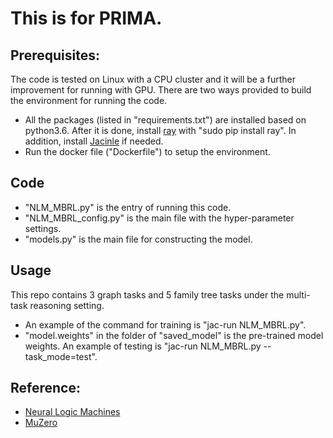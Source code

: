 # This is for PRIMA.

## Prerequisites:
The code is tested on Linux with a CPU cluster and it will be a further improvement for running with GPU. There are two ways provided to build the environment for running the code.
- All the packages (listed in "requirements.txt") are installed based on python3.6. After it is done, install [ray](https://github.com/ray-project/ray) with "sudo pip install ray". In addition, install [Jacinle](https://github.com/vacancy/Jacinle/tree/ed90c3a70a133eb9c6c2f4ea2cc3d907de7ffd57) if needed.
- Run the docker file ("Dockerfile") to setup the environment.

## Code
- "NLM_MBRL.py" is the entry of running this code.
- "NLM_MBRL_config.py" is the main file with the hyper-parameter settings.
- "models.py" is the main file for constructing the model.

## Usage
This repo contains 3 graph tasks and 5 family tree tasks under the multi-task reasoning setting.
- An example of the command for training is "jac-run NLM_MBRL.py". 
- "model.weights" in the folder of "saved_model" is the pre-trained model weights. An example of testing is "jac-run NLM_MBRL.py --task_mode=test".

## Reference:
- [Neural Logic Machines](https://github.com/google/neural-logic-machines)
- [MuZero](https://github.com/werner-duvaud/muzero-general)
